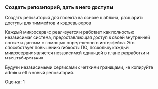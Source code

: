 ### Создать репозиторий, дать в него доступы

Создать репозиторий для проекта на основе шаблона, расшарить доступы для тиммейтов и кодревьюеров

Каждый микросервис реализуется и работает как полностью независимая система, предоставляющая доступ к своей внутренней логике и данным с помощью определенного интерфейса. Это способствует повышению гибкости ПО, поскольку каждый микросервис является независимой единицей в плане разработки и масштабирования.

Будучи независимыми сервисами с четкими границами, не копируйте admin и etl в новый репозиторий.

Оценка: 1
